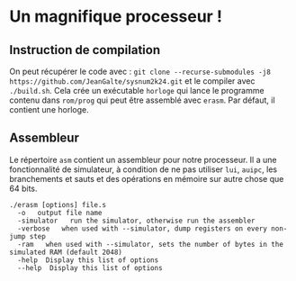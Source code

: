 # Un magnifique processeur !
## Instruction de compilation
On peut récupérer le code avec : `git clone --recurse-submodules -j8 https://github.com/JeanGalte/sysnum2k24.git` et le compiler avec `./build.sh`. Cela crée un exécutable `horloge` qui lance le programme contenu dans `rom/prog` qui peut être assemblé avec `erasm`. Par défaut, il contient une horloge.
## Assembleur
Le répertoire `asm` contient un assembleur pour notre processeur. Il a une fonctionnalité de simulateur, à condition de ne pas utiliser `lui`, `auipc`, les branchements et sauts et des opérations en mémoire sur autre chose que 64 bits.

```
./erasm [options] file.s
  -o   output file name
  -simulator   run the simulator, otherwise run the assembler
  -verbose   when used with --simulator, dump registers on every non-jump step
  -ram   when used with --simulator, sets the number of bytes in the simulated RAM (default 2048)
  -help  Display this list of options
  --help  Display this list of options
```

